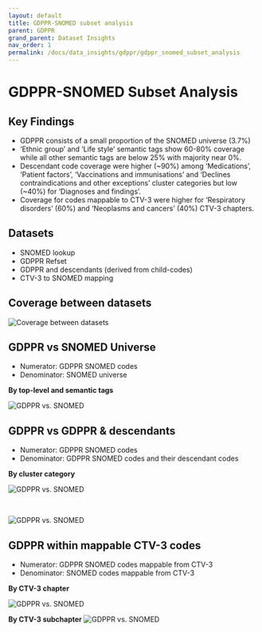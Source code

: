 ```yaml
---
layout: default
title: GDPPR-SNOMED subset analysis
parent: GDPPR
grand_parent: Dataset Insights
nav_order: 1
permalink: /docs/data_insights/gdppr/gdppr_snomed_subset_analysis
---
```


# GDPPR-SNOMED Subset Analysis

## Key Findings

- GDPPR consists of a small proportion of the SNOMED universe (3.7%)
- ‘Ethnic group’ and ‘Life style’ semantic tags show 60-80% coverage  while all other semantic tags are below 25% with majority near 0%.
- Descendant code coverage were higher (~90%) among ‘Medications’, ‘Patient factors’, ‘Vaccinations and immunisations’ and ‘Declines contraindications and other exceptions’ cluster categories but low (~40%) for ‘Diagnoses and findings’.
- Coverage for codes mappable to CTV-3 were higher for ‘Respiratory disorders’ (60%) and ‘Neoplasms and cancers’ (40%) CTV-3 chapters. 

## Datasets

- SNOMED lookup
- GDPPR Refset
- GDPPR and descendants (derived from child-codes)
- CTV-3 to SNOMED mapping

## Coverage between datasets

![Coverage between datasets](https://bhfdsc.github.io/documentation/assets/images/coverage_between_datasets.png)

## GDPPR vs SNOMED Universe
- Numerator: GDPPR SNOMED codes
- Denominator: SNOMED universe

**By top-level and semantic tags**

![GDPPR vs. SNOMED](https://bhfdsc.github.io/documentation/assets/images/GDPPRvSNOMED.png)

## GDPPR vs GDPPR & descendants
- Numerator: GDPPR SNOMED codes
- Denominator: GDPPR SNOMED codes and their descendant codes

**By cluster category**

![GDPPR vs. SNOMED](https://bhfdsc.github.io/documentation/assets/images/GDPPRvDescendants.png)

<br>

![GDPPR vs. SNOMED](https://bhfdsc.github.io/documentation/assets/images/GDPPRvDescendants_cluster.png)

## GDPPR within mappable CTV-3 codes
- Numerator: GDPPR SNOMED codes mappable from CTV-3
- Denominator: SNOMED codes mappable from CTV-3

**By CTV-3 chapter**

![GDPPR vs. SNOMED](https://bhfdsc.github.io/documentation/assets/images/ctv3_chapter.png)

**By CTV-3 subchapter**
![GDPPR vs. SNOMED](https://bhfdsc.github.io/documentation/assets/images/ctv3_subchapter.png)
  
